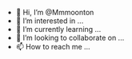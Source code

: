 - 👋 Hi, I’m @Mmmoonton
- 👀 I’m interested in ...
- 🌱 I’m currently learning ...
- 💞️ I’m looking to collaborate on ...
- 📫 How to reach me ...

<!---
Mmmoonton/Mmmoonton is a ✨ special ✨ repository because its `README.md` (this file) appears on your GitHub profile.
You can click the Preview link to take a look at your changes.
--->
